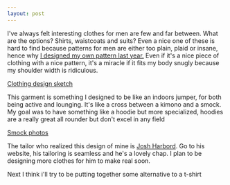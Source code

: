 ```yaml
---
layout: post
---
```

I've always felt interesting clothes for men are few and far between. What are the options? Shirts, waistcoats and suits? Even a nice one of these is hard to find because patterns for men are either too plain, plaid or insane, hence why [I designed my own pattern last year.](tee.com) Even if it's a nice piece of clothing with a nice pattern, it's a miracle if it fits my body snugly because my shoulder width is ridiculous. 

[Clothing design sketch](/images/sams-overalls.png)

This garment is something I designed to be like an indoors jumper, for both being active and lounging. It's like a cross between a kimono and a smock. My goal was to have something like a hoodie but more specialized, hoodies are a really great all rounder but don't excel in any field

[Smock photos](/images/smock-photos.jpg)

The tailor who realized this design of mine is [Josh Harbord](https://joshkard0.wixsite.com/costume-portfolio). Go to his website, his tailoring is seamless and he's a lovely chap. I plan to be designing more clothes for him to make real soon.

Next I think i'll try to be putting together some alternative to a t-shirt